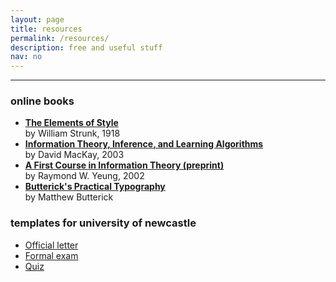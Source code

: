 ```yaml
---
layout: page
title: resources
permalink: /resources/
description: free and useful stuff
nav: no
---
```


---

### online books

- **[The Elements of Style](http://www.bartleby.com/141/)**  
  by William Strunk, 1918
- **[Information Theory, Inference, and Learning Algorithms](http://www.inference.phy.cam.ac.uk/mackay/itila/book.html)**  
  by David MacKay, 2003
- **[A First Course in Information Theory (preprint)](http://iest2.ie.cuhk.edu.hk/~whyeung/book/)**  
  by Raymond W. Yeung, 2002
- **[Butterick's Practical Typography](https://practicaltypography.com/)**  
  by Matthew Butterick

### templates for university of newcastle

- [Official letter](https://github.com/lolc/formal_letter_uon)
- [Formal exam](https://github.com/lolc/exam_paper_uon)
- [Quiz](https://github.com/lolc/quiz_paper_uon)
